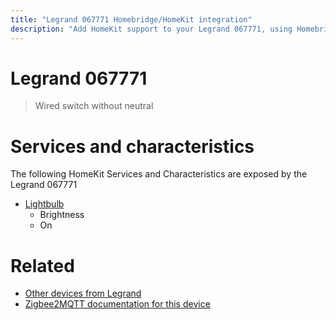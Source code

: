 ```yaml
---
title: "Legrand 067771 Homebridge/HomeKit integration"
description: "Add HomeKit support to your Legrand 067771, using Homebridge, Zigbee2MQTT and homebridge-z2m."
---
```

<!---
This file has been GENERATED using src/docgen/docgen.ts
DO NOT EDIT THIS FILE MANUALLY!
-->
# Legrand 067771
> Wired switch without neutral


# Services and characteristics
The following HomeKit Services and Characteristics are exposed by
the Legrand 067771

* [Lightbulb](../../light.md)
  * Brightness
  * On


# Related
* [Other devices from Legrand](../index.md#legrand)
* [Zigbee2MQTT documentation for this device](https://www.zigbee2mqtt.io/devices/067771.html)